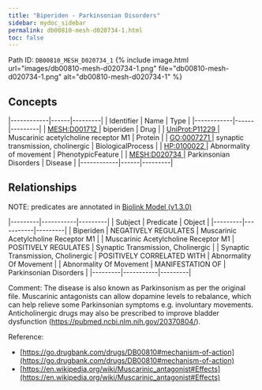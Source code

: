 ```yaml
---
title: "Biperiden - Parkinsonian Disorders"
sidebar: mydoc_sidebar
permalink: db00810-mesh-d020734-1.html
toc: false 
---
```



Path ID: `DB00810_MESH_D020734_1`
{% include image.html url="images/db00810-mesh-d020734-1.png" file="db00810-mesh-d020734-1.png" alt="db00810-mesh-d020734-1" %}

## Concepts

|------------|------|---------|
| Identifier | Name | Type    |
|------------|------|---------|
| <a href="https://identifiers.org/MESH:D001712">MESH:D001712 </a> | biperiden | Drug |
| <a href="https://identifiers.org/UniProt:P11229">UniProt:P11229 </a> | Muscarinic acetylcholine receptor M1 | Protein |
| <a href="https://identifiers.org/GO:0007271">GO:0007271 </a> | synaptic transmission, cholinergic | BiologicalProcess |
| <a href="https://identifiers.org/HP:0100022">HP:0100022 </a> | Abnormality of movement | PhenotypicFeature |
| <a href="https://identifiers.org/MESH:D020734">MESH:D020734 </a> | Parkinsonian Disorders | Disease |
|------------|------|---------|

## Relationships


NOTE: predicates are annotated in <a href="https://github.com/biolink/biolink-model/releases/tag/v1.3.0">Biolink Model (v1.3.0)</a>

|---------|-----------|---------|
| Subject | Predicate | Object  |
|---------|-----------|---------|
| Biperiden | NEGATIVELY REGULATES | Muscarinic Acetylcholine Receptor M1 |
| Muscarinic Acetylcholine Receptor M1 | POSITIVELY REGULATES | Synaptic Transmission, Cholinergic |
| Synaptic Transmission, Cholinergic | POSITIVELY CORRELATED WITH | Abnormality Of Movement |
| Abnormality Of Movement | MANIFESTATION OF | Parkinsonian Disorders |
|---------|-----------|---------|

Comment: The disease is also known as Parkinsonism as per the original file. Muscarinic antagonists can allow dopamine levels to rebalance, which can help relieve some Parkinsonian symptoms e.g. involuntary movements. Anticholinergic drugs may also be prescribed to improve bladder dysfunction (https://pubmed.ncbi.nlm.nih.gov/20370804/).

Reference: 
  - [https://go.drugbank.com/drugs/DB00810#mechanism-of-action](https://go.drugbank.com/drugs/DB00810#mechanism-of-action)
  - [https://en.wikipedia.org/wiki/Muscarinic_antagonist#Effects](https://en.wikipedia.org/wiki/Muscarinic_antagonist#Effects)
